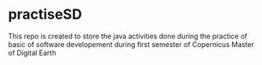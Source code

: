 # practiseSD
This repo is created to store the java activities done during the practice of basic of software developement during first semester of Copernicus Master of Digital Earth

